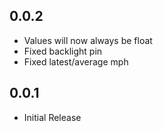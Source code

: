0.0.2
-----

* Values will now always be float
* Fixed backlight pin
* Fixed latest/average mph

0.0.1
-----

* Initial Release
